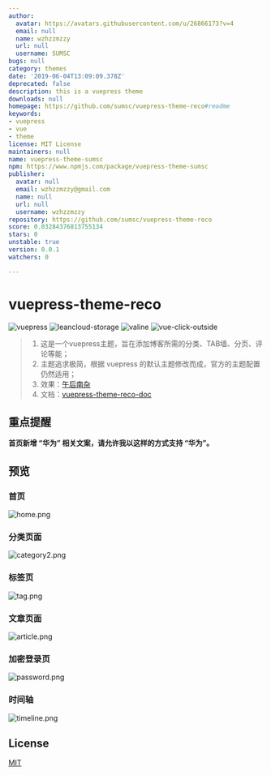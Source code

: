 ```yaml
---
author:
  avatar: https://avatars.githubusercontent.com/u/26866173?v=4
  email: null
  name: wzhzzmzzy
  url: null
  username: SUMSC
bugs: null
category: themes
date: '2019-06-04T13:09:09.378Z'
deprecated: false
description: this is a vuepress theme
downloads: null
homepage: https://github.com/sumsc/vuepress-theme-reco#readme
keywords:
- vuepress
- vue
- theme
license: MIT License
maintainers: null
name: vuepress-theme-sumsc
npm: https://www.npmjs.com/package/vuepress-theme-sumsc
publisher:
  avatar: null
  email: wzhzzmzzy@gmail.com
  name: null
  url: null
  username: wzhzzmzzy
repository: https://github.com/sumsc/vuepress-theme-reco
score: 0.03284376813755134
stars: 0
unstable: true
version: 0.0.1
watchers: 0

---
```


# vuepress-theme-reco

![vuepress](https://img.shields.io/badge/vuepress-1.0.0--alpha.47-brightgreen.svg)
![leancloud-storage](https://img.shields.io/badge/leancloud--storage-3.13.0-orange.svg)
![valine](https://img.shields.io/badge/valine-1.3.6-blue.svg)
![vue-click-outside](https://img.shields.io/badge/vue--click--outside-1.0.7-blue.svg)

> 1. 这是一个vuepress主题，旨在添加博客所需的分类、TAB墙、分页、评论等能；
> 2. 主题追求极简，根据 vuepress 的默认主题修改而成，官方的主题配置仍然适用；
> 3. 效果：[午后南杂](https://www.recoluan.com) 
> 4. 文档：[vuepress-theme-reco-doc](https://vuepress-theme-reco.recoluan.com)

## 重点提醒

**首页新增 “华为” 相关文案，请允许我以这样的方式支持 “华为”。**

## 预览

### 首页
![home.png](https://upload-images.jianshu.io/upload_images/4660406-28e3ea70b591d89b.png?imageMogr2/auto-orient/strip%7CimageView2/2/w/1240)


### 分类页面
![category2.png](https://upload-images.jianshu.io/upload_images/4660406-711fdb00940722fa.png?imageMogr2/auto-orient/strip%7CimageView2/2/w/1240)

### 标签页
![tag.png](https://upload-images.jianshu.io/upload_images/4660406-798b0127ae6de625.png?imageMogr2/auto-orient/strip%7CimageView2/2/w/1240)

### 文章页面
![article.png](https://upload-images.jianshu.io/upload_images/4660406-2ae619aea4ad97db.png?imageMogr2/auto-orient/strip%7CimageView2/2/w/1240)


### 加密登录页
![password.png](https://upload-images.jianshu.io/upload_images/4660406-62232294beb28059.png?imageMogr2/auto-orient/strip%7CimageView2/2/w/1240)


### 时间轴
![timeline.png](https://upload-images.jianshu.io/upload_images/4660406-128367de2aa7d8f1.png?imageMogr2/auto-orient/strip%7CimageView2/2/w/1240)


## License
[MIT](https://github.com/recoluan/vuepress-theme-reco/blob/master/LICENSE)
